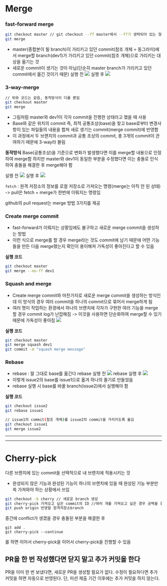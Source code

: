 # Merge

### fast-forward merge
```bash
git checkout master // git checkout --ff master에서 --ff가 생략되어 있는 형태임
git merge
```
- master(종합본이 될 branch)이 가리키고 있던 commit(참조 개체 = 동그라미)에서 merge할 branch(dev1)가 가리키고 있던 commit(참조 개체)으로 가리키는 대상을 옮기는 것
- 새로운 commit이 생기는 것이 아님(단순히 master branch가 가리키고 있던 commit에서 옮긴 것이기 때문)
실행 전
![](Pasted%20image%2020231028022628.png)
실행 후
![](Pasted%20image%2020231028022654.png)

### 3-way-merge
```bash
// 위와 코드는 같음, 동작방식이 다를 뿐임
git checkout master
git merge
```
- 그림처럼 master와 dev1이 각자 commit을 진행한 상태라고 했을 때 사용
- Base와 같은 위치의 commit 즉, 최적 공통조상(base)을 찾고 base로부터 변경사항이 있는 파일들의 내용을 합쳐 새로 생기는 commit(merge commit)에 반영함
- 이 과정에서 두 브랜치의 commit과 공통 조상의 commit, 총 3개의 commit이 관여하기 때문에 3-way라 불림

**동작방식**
Base(공통조상)을 기준으로 변화가 발생했다면 이를 merge할 내용으로 인정하여 merge함 하지만 master와 dev1이 동일한 부분을 수정했다면 이는 충돌로 인식하여 충돌을 해결한 후 merge해야 함

실행 전
![](Pasted%20image%2020231028023812.png)
실행 후
![](Pasted%20image%2020231028024425.png)

`fetch` : 원격 저장소의 정보를 로컬 저장소로 가져오는 명령(merge는 아직 안 된 상태)
-> pull은 fetch + merge가 한번에 이뤄지는 명령임

github의 pull request는 merge 방법 3가지를 제공
### Create merge commit
- fast-forward가 이뤄지는 상황임에도 불구하고 새로운 merge commit을 생성하는 방법
- 이런 식으로 merge를 할 경우 merge라는 것도 commit에 남기 때문에 어떤 기능들을 만든 다음 merge했는지 확인이 용이해져 가독성이 좋아진다고 할 수 있음

**실행 코드**
```bash
git checkout master
git merge --no-ff dev1
```
### Squash and merge
- Create merge commit와 마찬가지로 새로운 merge commit을 생성하는 방식인데 이 방식의 경우 여러 commit을 하나의 commit으로 묶어서 merge하게 됨
- 여러 명이 작업하는 환경에서 하나의 브랜치에 각자가 구현한 여러 기능을 merge할 경우 commit log가 난잡해짐 -> 이것을 사용하면 단순화하여 merge할 수 있기 때문에 가독성이 좋아짐
![](Pasted%20image%2020231028033856.png)

**실행 코드**
```bash
git checkout master
git merge squash dev1
git commit -m "squash merge message"
```
### Rebase
- rebase : 말 그대로 base를 옮긴다
rebase 실행 전
![](Pasted%20image%2020231028033038.png)
rebase 실행 후
![](Pasted%20image%2020231028033200.png)
- 이렇게 issue2의 base를 issue1으로 옮겨 하나의 줄기로 만들었음
- rebase 실행 시 base를 바꿀 branch(issue2)에서 실행해야 함

**실행 코드**
```bash
git checkout issue2
git rebase issue1

// issue1의 commit(참조 개체)를 issue2의 commit을 가리키도록 옮김
git checkout issue1
git merge issue2
```

-------------------------
* * *
# Cherry-pick

다른 브랜치에 있는 commit을 선택적으로 내 브랜치에 적용시키는 것
- 완성되지 않은 기능과 완성된 기능이 하나의 브랜치에 있을 때 완성된 기능 부분만 쏙 가져와야 하는 상황에서 쓰임
```bash
git checkout -b cherry // 새로운 branch 생성
git cherry-pick 가져오고 싶은 commit의 ID //여러 개를 가져오고 싶은 경우 공백을 경계로 커밋 아이디를 작성해주면 됨
git push origin 반영할 원격저장소branch
```
중간에 conflict가 생겼을 경우 충돌된 부분을 해결한 후
```
git add .
git cherry-pick --continue
```
를 하면 이어서 cherry-pick을 이어서 cherry-pick을 진행할 수 있음


## PR을 한 번 작성했다면 닫지 말고 추가 커밋을 한다

PR을 이미 한 번 보냈다면, 새로운 PR을 생성할 필요가 없다. 수정이 필요하다면 추가 커밋을 하면 자동으로 반영된다. 단, 미션 제출 기간 이후에는 추가 커밋을 하지 않는다.